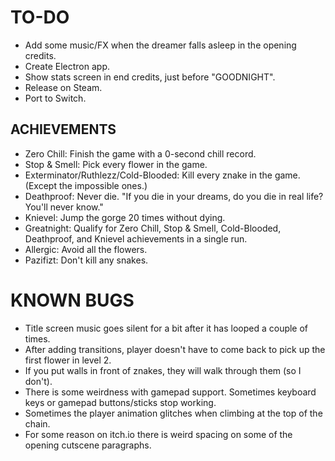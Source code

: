 # TO-DO
* Add some music/FX when the dreamer falls asleep in the opening credits.
* Create Electron app.
* Show stats screen in end credits, just before "GOODNIGHT".
* Release on Steam.
* Port to Switch.

## ACHIEVEMENTS
* Zero Chill: Finish the game with a 0-second chill record.
* Stop & Smell: Pick every flower in the game.
* Exterminator/Ruthlezz/Cold-Blooded: Kill every znake in the game. (Except the impossible ones.)
* Deathproof: Never die. "If you die in your dreams, do you die in real life? You'll never know."
* Knievel: Jump the gorge 20 times without dying.
* Greatnight: Qualify for Zero Chill, Stop & Smell, Cold-Blooded, Deathproof, and Knievel achievements in a single run.
* Allergic: Avoid all the flowers.
* Pazifizt: Don't kill any snakes.

# KNOWN BUGS
* Title screen music goes silent for a bit after it has looped a couple of times.
* After adding transitions, player doesn't have to come back to pick up the first flower in level 2.
* If you put walls in front of znakes, they will walk through them (so I don't).
* There is some weirdness with gamepad support. Sometimes keyboard keys or gamepad buttons/sticks stop working.
* Sometimes the player animation glitches when climbing at the top of the chain.
* For some reason on itch.io there is weird spacing on some of the opening cutscene paragraphs.
